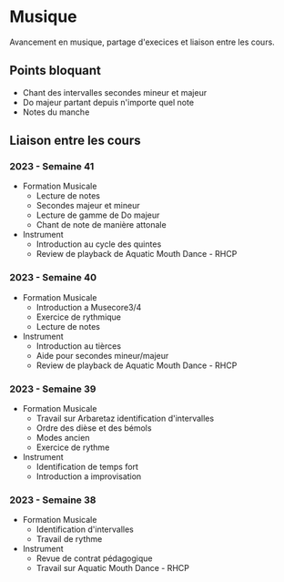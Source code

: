 # Musique

Avancement en musique, partage d'execices et liaison entre les cours.

## Points bloquant 
* Chant des intervalles secondes mineur et majeur
* Do majeur partant depuis n'importe quel note
* Notes du manche

## Liaison entre les cours

### 2023 - Semaine 41
* Formation Musicale
    * Lecture de notes
    * Secondes majeur et mineur
    * Lecture de gamme de Do majeur
    * Chant de note de manière attonale
* Instrument
    * Introduction au cycle des quintes
    * Review de playback de Aquatic Mouth Dance - RHCP

### 2023 - Semaine 40
* Formation Musicale 
    * Introduction a Musecore3/4
    * Exercice de rythmique
    * Lecture de notes
* Instrument 
    * Introduction au tièrces
    * Aide pour secondes mineur/majeur
    * Review de playback de Aquatic Mouth Dance - RHCP

### 2023 - Semaine 39
* Formation Musicale 
    * Travail sur Arbaretaz identification d'intervalles
    * Ordre des dièse et des bémols
    * Modes ancien
    * Exercice de rythme
* Instrument 
    * Identification de temps fort
    * Introduction a improvisation

### 2023 - Semaine 38
* Formation Musicale
    * Identification d'intervalles
    * Travail de rythme
* Instrument 
    * Revue de contrat pédagogique
    * Travail sur Aquatic Mouth Dance - RHCP
